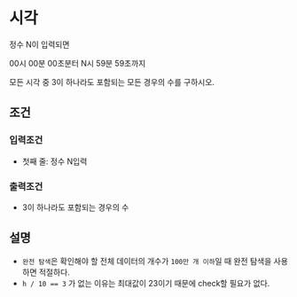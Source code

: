 # 시각
정수 N이 입력되면 

00시 00분 00초분터 N시 59분 59초까지

모든 시각 중 3이 하나라도 포함되는 모든 경우의 수를 구하시오.

## 조건
### 입력조건
- 첫째 줄: 정수 N입력

### 출력조건
- 3이 하나라도 포함되는 경우의 수

## 설명
- `완전 탐색`은 확인해야 할 전체 데이터의 개수가 `100만 개 이하`일 때 완전 탐색을 사용하면 적절하다.
- `h / 10 == 3` 가 없는 이유는 최대값이 23이기 때문에 check할 필요가 없다.